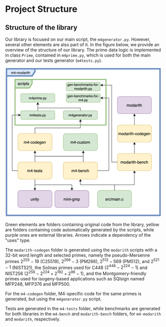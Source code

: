 # Project Structure

## Structure of the library

Our library is focused on our main script, the `m4generator.py`. However, several other elements are also part of it. In the figure below, we provide an overview of the structure of our library. The prime data logic is implemented in class `Prime`, contained in `m4prime.py`, which is used for both the main generator and our tests generator (`m4tests.py`).

![image](./blob/simpledesign.png)

Green elements are folders containing original code from the library, yellow are folders containing code automatically generated by the scripts, while purple ones are external libraries. Arrows indicate a dependency of the "uses" type.

The `modarith-codegen` folder is generated using the `modarith` scripts with a 32-bit word length and selected primes, namely the pseudo-Mersenne primes $2^{255}-19$ (C25519), $2^{266}-3$ (PM266), $2^{512}-569$ (PM512), and $2^{521}-1$ (NIST521), the Solinas primes used for C448 ($2^{448} - 2^{224} - 1$) and NIST256 ($2^{256} - 2^{224} + 2^{192} + 2^{96} - 1$), and the Montgomery-friendly primes used for isogeny-based applications such as SQIsign named MFP248, MFP376 and MFP500.

For the `m4-codegen` folder, M4-specific code for the same primes is generated, but using the `m4generator.py` script. 

Tests are generated in the `m4-tests` folder, while benchmarks are generated for both libraries in the `m4-bench` and `modarith-bench` folders, for `m4-modarith` and `modarith`, respectively.